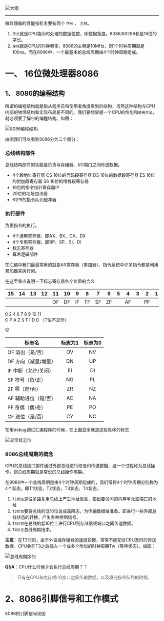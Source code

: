 ![大纲](http://data.14log.com/images/microcomputer/2mind.png)  

---  

微处理器的性能指标主要有两个 `字长` 、 `主频`。

1. `字长`就是CPU能同时处理的数据位数，即数据宽度。8086/80286都是16位的字长。
2. `主频`就是CPU的时钟频率，8086的主频是10MHz，则1个时钟周期就是100ns。而在8086中，一个最基本的总线周期由4个时钟周期组成。

# 一、 16位微处理器8086

## 1、 8086的编程结构

所谓的编程结构就是指从程序员和使用者角度看到的结构，当然这种结构与CPU内部的物理结构和实际布局是不同的。我们要想掌握一个CPU的性能和`使用方法`，就必须要了解它的编程结构。如图：

![8086编程结构](http://data.14log.com/images/microcomputer/8086PC.png "8086的编程结构")

由图我们可以看到8086分为二个部分：

### 总线结构部件

总线结构部件的功能是负责与存储器、I/O端口之间传送数据。

- 4个段地址寄存器
    CS  16位的代码段寄存器
    DS  16位的数据段寄存器
    ES  16位的附加段寄存器
    SS  16位的堆栈段寄存器  
- 16位的指令指针寄存器IP  
- 20位的地址加法器  
- 6`字节`的指令队列缓冲器

### 执行部件

负责指令的执行。

- 4个通用寄存器，即AX、BX、CX、DX  
- 4个专用寄存器，即BP、SP、SI、DI  
- 标志寄存器  
- 算术逻辑部件  

在汇编中我们最最常用的就是AX寄存器（累加器），指令系统中许多指令都是利用累加器来执行的。  

在这里重点说明一下标志寄存器各个位置的含义  

| 15 | 14 | 13 | 12 | 11 | 10 | 9 | 8 | 7 | 6 | 5 | 4 | 3 | 2 | 1 | 0 |
| --- | --- | --- | --- | --- | --- | --- | --- | --- | --- | --- | --- | --- | --- | --- | --- |
|  |  |  |  | OF | DF | IF | TF | SF | ZF |  | AF |  | PF |  | CF |

0&nbsp;2&nbsp;4&nbsp;6&nbsp;7&nbsp;8&nbsp;9&nbsp;10&nbsp;11  
C&nbsp;P&nbsp;A&nbsp;Z&nbsp;S&nbsp;T&nbsp;I&nbsp;D&nbsp;O （T位不显示）
  
:blush:

| 标志名|标志为1|标志为0|
|--|:--:|:--:|
|OF 溢出（是/否）|OV|NV|
|DF 方向（减量/增量）|DN|UP|
|IF 中断（允许/关闭）|EI|DI|
|SF 符号（负/正）|NG|PL|
|ZF 零（是/否）|ZR|NZ|
|AF 辅助进位（是/否）|AC|NA|
|PF 奇偶（偶/奇）|PE|PO|
|CF 进位（是/否）|CY|NC|

在用debug调试汇编程序的时候，在上面显示就是这些具体的标志  

![显示标志位](http://data.14log.com/images/microcomputer/debug.png "汇编debug显示")  

### 8086总线周期的概念

CPU的总线接口部件通过外部总线进行取值和传送数据，这一个过程称为总线操作。则总线周期就是常说的总线操作周期。  

在8086中一个总线周期是由4个时钟周期组成的，我们常将4个时钟周期分别称为4个状态，即T1状态，T2状态，T3状态，T4状态。  

1. `T1状态`是往多路复用总线上产生地址信息，指出要访问的内存单元或端口的地址  
2. `T2状态`要将总线的低16位设成高阻态，为传输数据做准备。即进行一些外部总线状态的转换，产生各种控制信号。  
3. `T3状态`在总线的低16位上进行CPU到存储器或端口之间传送数据。  
4. `T4状态`总线周期结束。  

**注意**：在T3时刻，由于外设或存储器的速度较慢，常常不能配合CPU及时的传送数据。CPU会在T3之后插入一个或多个附加的时钟周期Tw（等待状态）。如图：  

![总线周期序列](http://data.14log.com/images/microcomputer/BusPeriSeq.png "总线周期序列")  

**Q&A**：CPU什么时候才会执行总线周期？？  
> 只有在CPU和内存或I/O接口之间传输数据，以及填充指令队列的时候。  
  
# 2、8086引脚信号和工作模式

8086的引脚信号如图